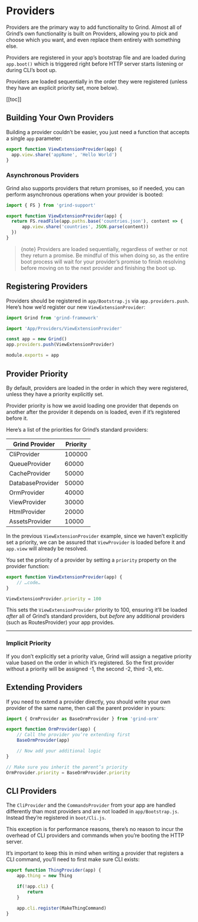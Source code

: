 # Providers
Providers are the primary way to add functionality to Grind. Almost all of Grind’s own functionality is built on Providers, allowing you to pick and choose which you want, and even replace them entirely with something else.

Providers are registered in your app’s bootstrap file and are loaded during `app.boot()` which is triggered right before HTTP server starts listening or during CLI’s boot up.

Providers are loaded sequentially in the order they were registered (unless they have an explicit priority set, more below).

[[toc]]

## Building Your Own Providers
Building a provider couldn’t be easier, you just need a function that accepts a single `app` parameter:
```js
export function ViewExtensionProvider(app) {
  app.view.share('appName', 'Hello World')
}
```

### Asynchronous Providers
Grind also supports providers that return promises, so if needed, you can perform asynchronous operations when your provider is booted:
```js
import { FS } from 'grind-support'

export function ViewExtensionProvider(app) {
  return FS.readFile(app.paths.base('countries.json'), content => {
	  app.view.share('countries', JSON.parse(content))
  })
}
```

> {note} Providers are loaded sequentially, regardless of wether or not they return a promise.  Be mindful of this when doing so, as the entire boot process will wait for your provider’s promise to finish resolving before moving on to the next provider and finishing the boot up.

## Registering Providers
Providers should be registered in `app/Bootstrap.js` via `app.providers.push`.  Here’s how we’d register our new `ViewExtensionProvider`:
```js
import Grind from 'grind-framework'

import 'App/Providers/ViewExtensionProvider'

const app = new Grind()
app.providers.push(ViewExtensionProvider)

module.exports = app
```

## Provider Priority
By default, providers are loaded in the order in which they were registered, unless they have a priority explicitly set.

Provider priority is how we avoid loading one provider that depends on another after the provider it depends on is loaded, even if it’s registered before it.

Here’s a list of the priorities for Grind’s standard providers:

Grind Provider | Priority
-------------- | --------
CliProvider | 100000
QueueProvider | 60000
CacheProvider | 50000
DatabaseProvider | 50000
OrmProvider | 40000
ViewProvider | 30000
HtmlProvider | 20000
AssetsProvider | 10000

In the previous `ViewExtensionProvider` example, since we haven’t explicitly set a priority, we can be assured that `ViewProvider` is loaded before it and `app.view` will already be resolved.

You set the priority of a provider by setting a `priority` property on the provider function:
```js
export function ViewExtensionProvider(app) {
	// …code…
}

ViewExtensionProvider.priority = 100
```

This sets the `ViewExtensionProvider` priority to 100, ensuring it’ll be loaded _after_ all of Grind’s standard providers, but _before_ any additional providers (such as RoutesProvider) your app provides.

---

### Implicit Priority
If you don’t explicitly set a priority value, Grind will assign a negative priority value based on the order in which it’s registered.  So the first provider without a priority will be assigned -1, the second -2, third -3, etc.

## Extending Providers
If you need to extend a provider directly, you should write your own provider of the same name, then call the parent provider in yours:
```js
import { OrmProvider as BaseOrmProvider } from 'grind-orm'

export function OrmProvider(app) {
	// Call the provider you’re extending first
	BaseOrmProvider(app)

	// Now add your additional logic
}

// Make sure you inherit the parent’s priority
OrmProvider.priority = BaseOrmProvider.priority
```

## CLI Providers
The `CliProvider` and the `CommandsProvider` from your app are handled differently than most providers and are not  loaded in `app/Bootstrap.js`.  Instead they’re registered in `boot/Cli.js`.

This exception is for performance reasons, there’s no reason to incur the overhead of CLI providers and commands when you’re booting the HTTP server.

It’s important to keep this in mind when writing a provider that registers a CLI command, you’ll need to first make sure CLI exists:
```js
export function ThingProvider(app) {
	app.thing = new Thing

	if(!app.cli) {
		return
	}

	app.cli.register(MakeThingCommand)
}
```
